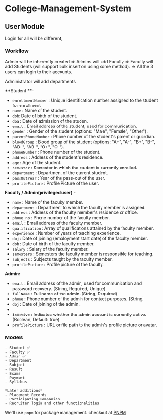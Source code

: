 # College-Management-System


## User Module

Login for all will be different, 

### Workflow

Admin will be inherently created => Admins will add Faculty => Faculty will add Students (will support bulk insertion using some method). => All the 3 users can login to their accounts.

Administrator will add departments

**Student **- 

- `enrollmentNumber` : Unique identification number assigned to the student for enrollment.
- `name` : Name of the student.
- `dob`: Date of birth of the student.
- `﻿doa` : Date of admission of the studen.
- `email` : Email address of the student, used for communication.
- `gender` : Gender of the student (options: "Male", "Female", "Other").
- `parentPhoneNumber` : Phone number of the student's parent or guardian.
- `bloodGroup` : Blood group of the student (options: "A+", "A-", "B+", "B-", "AB+", "AB-", "O+", "O-").
- `phoneNumber` : Phone number of the student.
- `address` : Address of the student's residence.
- `age` : Age of the student.
- `semester` : Semester in which the student is currently enrolled.
- `﻿department` : Department of the current student.
- `﻿passOutYear` : Year of the pass-out of the user.
- `﻿profilePicture` : Profile Picture of the user.

**Faculty / Admin(privileged user)** -

- `name` : Name of the faculty member.
- `department` : Department to which the faculty member is assigned.
- `address` : Address of the faculty member's residence or office.
- `phone_no` : Phone number of the faculty member.
- `email` : Email address of the faculty member.
- `qualification` : Array of qualifications attained by the faculty member.
- `experience` : Number of years of teaching experience.
- `doj` : Date of joining (employment start date) of the faculty member.
- `dob` : Date of birth of the faculty member.
- `salary` : Salary of the faculty member.
- `semesters` : Semesters the faculty member is responsible for teaching.
- `subjects` : Subjects taught by the faculty member.
- `﻿profilePicture` : Profile picture of the faculty.
  
**Admin:**

- `email` : Email address of the admin, used for communication and password recovery. (String, Required, Unique)
- `fullName` : Full name of the admin. (String, Required)
- `phone` : Phone number of the admin for contact purposes. (String)
- `doj` : Date of joining of the admin.
- 
- `isActive` : Indicates whether the admin account is currently active. (Boolean, Default: true)
- `﻿profilePicture` : URL or file path to the admin's profile picture or avatar.

### Models
    - Student ✅
    - Faculty ✅
    - Admin ✅
    - Department
    - Subject
    - Result
    - Exams
    - Payment
    - Syllabus

    *Later additions*
    - Placement Records
    - Participating Companies
    - Recruiter login and other functionalities

    
We'll use `pnpm` for package management. checkout at [PNPM](https://pnpm.io/)
